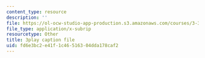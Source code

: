 ```yaml
---
content_type: resource
description: ''
file: https://ol-ocw-studio-app-production.s3.amazonaws.com/courses/3-320-atomistic-computer-modeling-of-materials-sma-5107-spring-2005/fd6e3bc2e41f1c46516304dda178caf2_3HXG1kxmYVs.srt
file_type: application/x-subrip
resourcetype: Other
title: 3play caption file
uid: fd6e3bc2-e41f-1c46-5163-04dda178caf2
---
```

